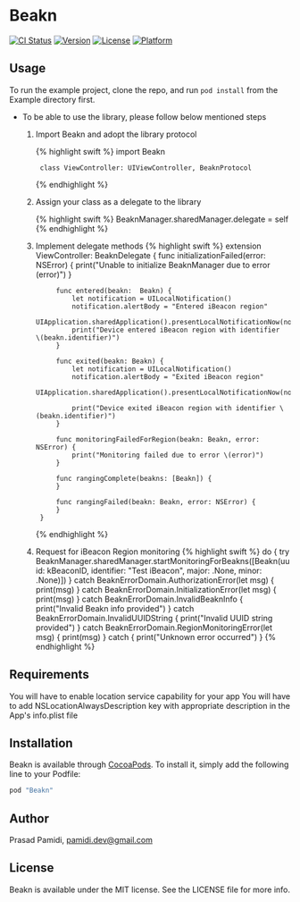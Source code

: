 # Beakn

[![CI Status](https://travis-ci.org/prasadpamidi/Beakn.svg?branch=master)](https://travis-ci.org/prasadpamidi/Beakn)
[![Version](https://img.shields.io/cocoapods/v/Beakn.svg?style=flat)](http://cocoapods.org/pods/Beakn)
[![License](https://img.shields.io/cocoapods/l/Beakn.svg?style=flat)](http://cocoapods.org/pods/Beakn)
[![Platform](https://img.shields.io/cocoapods/p/Beakn.svg?style=flat)](http://cocoapods.org/pods/Beakn)

## Usage

To run the example project, clone the repo, and run `pod install` from the Example directory first.

* To be able to use the library, please follow below mentioned steps

    1. Import Beakn and adopt the library protocol

        {% highlight swift %}
            import Beakn

            class ViewController: UIViewController, BeaknProtocol
        {% endhighlight %}

    2. Assign your class as a delegate to the library 

        {% highlight swift %}
            BeaknManager.sharedManager.delegate = self
        {% endhighlight %}
   
    3. Implement delegate methods
        {% highlight swift %}
            extension ViewController: BeaknDelegate {
                func initializationFailed(error: NSError) {
                    print("Unable to initialize BeaknManager due to error \(error)")
                }

                func entered(beakn:  Beakn) {
                    let notification = UILocalNotification()
                    notification.alertBody = "Entered iBeacon region"
                    UIApplication.sharedApplication().presentLocalNotificationNow(notification)
                    print("Device entered iBeacon region with identifier  \(beakn.identifier)")
                }

                func exited(beakn: Beakn) {
                    let notification = UILocalNotification()
                    notification.alertBody = "Exited iBeacon region"
                    UIApplication.sharedApplication().presentLocalNotificationNow(notification)

                    print("Device exited iBeacon region with identifier \(beakn.identifier)")
                }

                func monitoringFailedForRegion(beakn: Beakn, error: NSError) {
                    print("Monitoring failed due to error \(error)")
                }

                func rangingComplete(beakns: [Beakn]) {
                }

                func rangingFailed(beakn: Beakn, error: NSError) {
                }
            }
        {% endhighlight %}
    4. Request for iBeacon Region monitoring
    {% highlight swift %}
        do {
            try BeaknManager.sharedManager.startMonitoringForBeakns([Beakn(uuid: kBeaconID, identifier: "Test iBeacon", major: .None, minor: .None)])
        } catch BeaknErrorDomain.AuthorizationError(let msg) {
            print(msg)
        } catch BeaknErrorDomain.InitializationError(let msg) {
            print(msg)
        } catch BeaknErrorDomain.InvalidBeaknInfo {
            print("Invalid Beakn info provided")
        } catch BeaknErrorDomain.InvalidUUIDString {
            print("Invalid UUID string provided")
        } catch BeaknErrorDomain.RegionMonitoringError(let msg) {
            print(msg)
        } catch {
            print("Unknown error occurred")
        }
    {% endhighlight %}

## Requirements
You will have to enable location service capability for your app
You will have to add NSLocationAlwaysDescription key with appropriate description in the App's info.plist file

## Installation

Beakn is available through [CocoaPods](http://cocoapods.org). To install
it, simply add the following line to your Podfile:

```ruby
pod "Beakn"
```



## Author

Prasad Pamidi, pamidi.dev@gmail.com

## License

Beakn is available under the MIT license. See the LICENSE file for more info.
